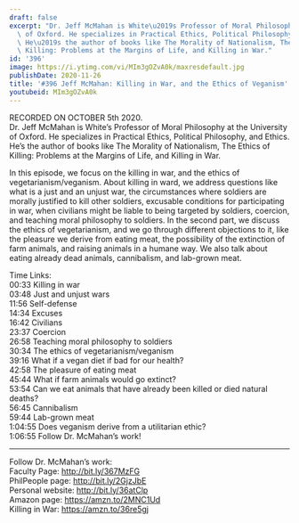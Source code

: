 ```yaml
---
draft: false
excerpt: "Dr. Jeff McMahan is White\u2019s Professor of Moral Philosophy at the University\
  \ of Oxford. He specializes in Practical Ethics, Political Philosophy, and Ethics.\
  \ He\u2019s the author of books like The Morality of Nationalism, The Ethics of\
  \ Killing: Problems at the Margins of Life, and Killing in War."
id: '396'
image: https://i.ytimg.com/vi/MIm3gOZvA0k/maxresdefault.jpg
publishDate: 2020-11-26
title: '#396 Jeff McMahan: Killing in War, and the Ethics of Veganism'
youtubeid: MIm3gOZvA0k
---
```

RECORDED ON OCTOBER 5th 2020.  
Dr. Jeff McMahan is White’s Professor of Moral Philosophy at the University of Oxford. He specializes in Practical Ethics, Political Philosophy, and Ethics. He’s the author of books like The Morality of Nationalism, The Ethics of Killing: Problems at the Margins of Life, and Killing in War.

In this episode, we focus on the killing in war, and the ethics of vegetarianism/veganism. About killing in ward, we address questions like what is a just and an unjust war, the circumstances where soldiers are morally justified to kill other soldiers, excusable conditions for participating in war, when civilians might be liable to being targeted by soldiers, coercion, and teaching moral philosophy to soldiers. In the second part, we discuss the ethics of vegetarianism, and we go through different objections to it, like the pleasure we derive from eating meat, the possibility of the extinction of farm animals, and raising animals in a humane way. We also talk about eating already dead animals, cannibalism, and lab-grown meat.

Time Links:  
00:33  Killing in war  
03:48  Just and unjust wars  
11:56  Self-defense  
14:34  Excuses  
16:42  Civilians   
23:37  Coercion  
26:58  Teaching moral philosophy to soldiers  
30:34  The ethics of vegetarianism/veganism  
39:16  What if a vegan diet if bad for our health?  
42:58  The pleasure of eating meat  
45:44  What if farm animals would go extinct?  
53:54  Can we eat animals that have already been killed or died natural deaths?  
56:45  Cannibalism  
59:44 Lab-grown meat  
1:04:55  Does veganism derive from a utilitarian ethic?  
1:06:55  Follow Dr. McMahan’s work!

---

Follow Dr. McMahan’s work:  
Faculty Page: http://bit.ly/367MzFG  
PhilPeople page: http://bit.ly/2GjzJbE  
Personal website: http://bit.ly/36atClp  
Amazon page: https://amzn.to/2MNC1Ud  
Killing in War: https://amzn.to/36re5gj
